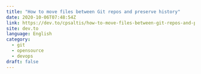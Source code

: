 ```yaml
---
title: "How to move files between Git repos and preserve history"
date: 2020-10-06T07:48:54Z
link: https://dev.to/cpsaltis/how-to-move-files-between-git-repos-and-preserve-history-27d0?utm_medium=RSS&utm_source=news.12bit.vn
site: dev.to
language: English
category:
  - git
  - opensource
  - devops
draft: false
---
```

